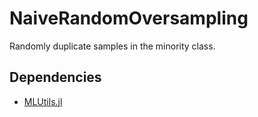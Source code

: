 # NaiveRandomOversampling
Randomly duplicate samples in the minority class.

## Dependencies
- [MLUtils.jl](https://github.com/JuliaML/MLUtils.jl) 
